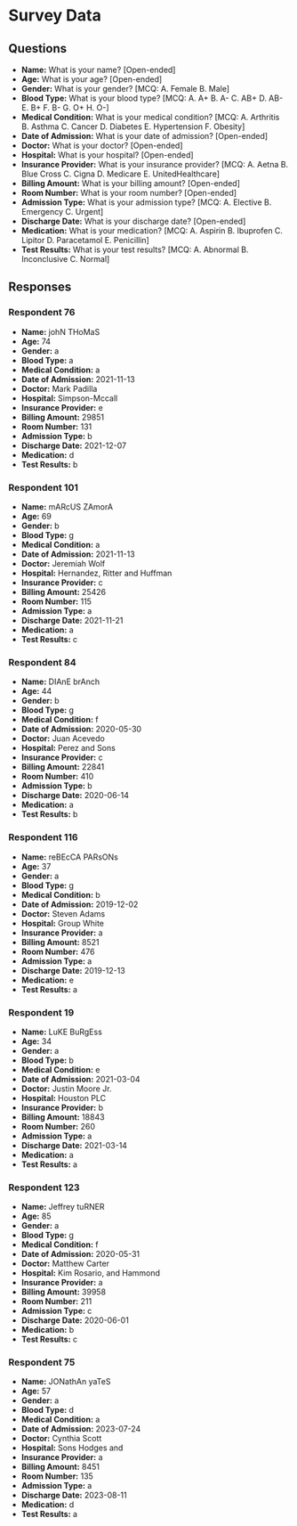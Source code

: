 # Survey Data

## Questions

- **Name:** What is your name? [Open-ended]
- **Age:** What is your age? [Open-ended]
- **Gender:** What is your gender? [MCQ: A. Female B. Male]
- **Blood Type:** What is your blood type? [MCQ: A. A+ B. A- C. AB+ D. AB- E. B+ F. B- G. O+ H. O-]
- **Medical Condition:** What is your medical condition? [MCQ: A. Arthritis B. Asthma C. Cancer D. Diabetes E. Hypertension F. Obesity]
- **Date of Admission:** What is your date of admission? [Open-ended]
- **Doctor:** What is your doctor? [Open-ended]
- **Hospital:** What is your hospital? [Open-ended]
- **Insurance Provider:** What is your insurance provider? [MCQ: A. Aetna B. Blue Cross C. Cigna D. Medicare E. UnitedHealthcare]
- **Billing Amount:** What is your billing amount? [Open-ended]
- **Room Number:** What is your room number? [Open-ended]
- **Admission Type:** What is your admission type? [MCQ: A. Elective B. Emergency C. Urgent]
- **Discharge Date:** What is your discharge date? [Open-ended]
- **Medication:** What is your medication? [MCQ: A. Aspirin B. Ibuprofen C. Lipitor D. Paracetamol E. Penicillin]
- **Test Results:** What is your test results? [MCQ: A. Abnormal B. Inconclusive C. Normal]

## Responses

### Respondent 76

- **Name:** johN THoMaS
- **Age:** 74
- **Gender:** a
- **Blood Type:** a
- **Medical Condition:** a
- **Date of Admission:** 2021-11-13
- **Doctor:** Mark Padilla
- **Hospital:** Simpson-Mccall
- **Insurance Provider:** e
- **Billing Amount:** 29851
- **Room Number:** 131
- **Admission Type:** b
- **Discharge Date:** 2021-12-07
- **Medication:** d
- **Test Results:** b

### Respondent 101

- **Name:** mARcUS ZAmorA
- **Age:** 69
- **Gender:** b
- **Blood Type:** g
- **Medical Condition:** a
- **Date of Admission:** 2021-11-13
- **Doctor:** Jeremiah Wolf
- **Hospital:** Hernandez, Ritter and Huffman
- **Insurance Provider:** c
- **Billing Amount:** 25426
- **Room Number:** 115
- **Admission Type:** a
- **Discharge Date:** 2021-11-21
- **Medication:** a
- **Test Results:** c

### Respondent 84

- **Name:** DIAnE brAnch
- **Age:** 44
- **Gender:** b
- **Blood Type:** g
- **Medical Condition:** f
- **Date of Admission:** 2020-05-30
- **Doctor:** Juan Acevedo
- **Hospital:** Perez and Sons
- **Insurance Provider:** c
- **Billing Amount:** 22841
- **Room Number:** 410
- **Admission Type:** b
- **Discharge Date:** 2020-06-14
- **Medication:** a
- **Test Results:** b

### Respondent 116

- **Name:** reBEcCA PARsONs
- **Age:** 37
- **Gender:** a
- **Blood Type:** g
- **Medical Condition:** b
- **Date of Admission:** 2019-12-02
- **Doctor:** Steven Adams
- **Hospital:** Group White
- **Insurance Provider:** a
- **Billing Amount:** 8521
- **Room Number:** 476
- **Admission Type:** a
- **Discharge Date:** 2019-12-13
- **Medication:** e
- **Test Results:** a

### Respondent 19

- **Name:** LuKE BuRgEss
- **Age:** 34
- **Gender:** a
- **Blood Type:** b
- **Medical Condition:** e
- **Date of Admission:** 2021-03-04
- **Doctor:** Justin Moore Jr.
- **Hospital:** Houston PLC
- **Insurance Provider:** b
- **Billing Amount:** 18843
- **Room Number:** 260
- **Admission Type:** a
- **Discharge Date:** 2021-03-14
- **Medication:** a
- **Test Results:** a

### Respondent 123

- **Name:** Jeffrey tuRNER
- **Age:** 85
- **Gender:** a
- **Blood Type:** g
- **Medical Condition:** f
- **Date of Admission:** 2020-05-31
- **Doctor:** Matthew Carter
- **Hospital:** Kim Rosario, and Hammond
- **Insurance Provider:** a
- **Billing Amount:** 39958
- **Room Number:** 211
- **Admission Type:** c
- **Discharge Date:** 2020-06-01
- **Medication:** b
- **Test Results:** c

### Respondent 75

- **Name:** JONathAn yaTeS
- **Age:** 57
- **Gender:** a
- **Blood Type:** d
- **Medical Condition:** a
- **Date of Admission:** 2023-07-24
- **Doctor:** Cynthia Scott
- **Hospital:** Sons Hodges and
- **Insurance Provider:** a
- **Billing Amount:** 8451
- **Room Number:** 135
- **Admission Type:** a
- **Discharge Date:** 2023-08-11
- **Medication:** d
- **Test Results:** a


